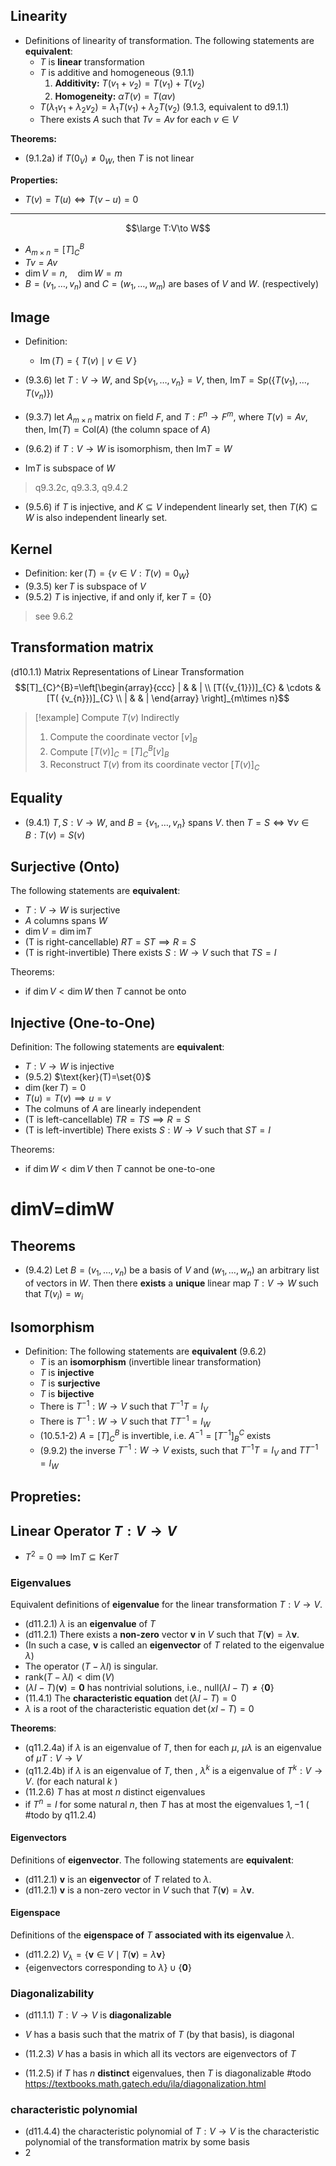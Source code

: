 ## Linearity

- Definitions of linearity of transformation. The following statements are **equivalent**:
	- $T$ is **linear** transformation
	- $T$ is additive and homogeneous (9.1.1)
		1. **Additivity:** $T(v_{1}+v_{2})=T(v_{1})+T(v_{2})$
		2. **Homogeneity:** $\alpha T(v)=T(\alpha{v})$
	- $T(\lambda_{1}v_{1}+\lambda_{2}v_{2})=\lambda_{1}T(v_{1})+\lambda_{2}T(v_{2})$ (9.1.3, equivalent to d9.1.1) 
	- There exists $A$ such that $Tv=Av$ for each $v\in{V}$

**Theorems:**
- (9.1.2a) if $T(0_{V})\neq0_{W}$, then $T$ is not linear

**Properties:**
- $T(v)=T(u)\iff T(v-u)=0$

___
$$\large T:V\to W$$
- $A_{m\times n}=[T]^B_{C}$
- $Tv=Av$
- $\dim{V}=n,  \quad\dim{W}=m$
- $B=(v_{1},\dots,v_{n})$ and $C=(w_{1},\dots,w_{m})$ are bases of $V$ and $W$. (respectively) 

## Image

- Definition:
	- $\operatorname{Im}(T) = \{\ T(v) \mid v \in V\,\}$


- (9.3.6) let $T:V\to W$, and $\text{Sp}\{ v_{1},\dots ,v_{n} \}=V$, then, $\text{Im}{T}=\text{Sp}{(\{ T(v_{1}),\dots,T(v_{n}) \})}$
- (9.3.7) let $A_{m \times n}$ matrix on field $F$, and $T:F^n\to F^m$, where $T(v)=Av$, then, $\text{Im}(T)=\text{Col}{(A)}$ (the column space of $A$)
- (9.6.2) if $T:V\to W$ is isomorphism, then $\text{Im}{T}=W$
- $\text{Im}T$ is subspace of $W$

>q9.3.2c, q9.3.3, q9.4.2

- (9.5.6) if $T$ is injective, and $K\subseteq{V}$ independent linearly set, then $T(K)\subseteq{W}$ is also independent linearly set.

## Kernel 

- Definition: $\ker(T) = \{ v \in V : T(v) = 0_W\}$
- (9.3.5) $\ker T$ is subspace of $V$
- (9.5.2) $T$ is injective, if and only if, $\ker{T}=\{ 0 \}$

>see 9.6.2 

## Transformation matrix

(d10.1.1)  Matrix Representations of Linear Transformation
$$[T]_{C}^{B}=\left[\begin{array}{ccc} | & & | \\ [T({v_{1}})]_{C} & \cdots & [T( {v_{n}})]_{C} \\ | & & | \end{array} \right]_{m\times n}$$


> [!example] Compute $T(v)$ Indirectly 
> 1. Compute the coordinate vector $[v]_{B}$
> 2. Compute $[T(v)]_{C}=[T]_{C}^{B}[v]_{B}$
> 3. Reconstruct $T(v)$ from its coordinate vector $[T(v)]_{C}$

## Equality

- (9.4.1) $T,S:V\to W$, and $B=\{ v_{1},\dots,v_{n} \}$ spans $V$. then $T=S \iff \forall{v\in B}:{T(v)=S(v)}$ 

## Surjective (Onto)

The following statements are **equivalent**:
- $T:V\to W$ is surjective
- $A$ columns spans $W$ 
- $\dim V =\dim \text{im} T$
- (T is right-cancellable) $RT=ST\implies R=S$ 
- (T is right-invertible) There exists $S:W\to V$ such that $TS=I$ 


Theorems: 
- if $\dim{V}<\dim{W}$ then $T$ cannot be onto 

## Injective (One-to-One)

Definition: The following statements are **equivalent**:
- $T:V\to W$ is injective
- (9.5.2) $\text{ker}(T)=\set{0}$
- $\dim(\ker{T})=0$
- $T(u)=T(v)\implies u=v$
- The colmuns of $A$ are linearly independent
- (T is left-cancellable) $TR=TS\implies R=S$ 
- (T is left-invertible) There exists $S:W\to V$ such that $ST=I$ 

Theorems: 
- if $\dim{W}<\dim{V}$ then $T$ cannot be one-to-one 

# dimV=dimW

## Theorems

- (9.4.2) Let $B=(v_1,\dots,v_n)$ be a basis of $V$ and $(w_1,\dots,w_n)$ an arbitrary list of vectors in $W$. Then there **exists** a **unique** linear map $T:V\to W$ such that $T(v_{i})=w_{i}$
## Isomorphism

- Definition: The following statements are **equivalent** (9.6.2)
	- $T$ is an **isomorphism** (invertible linear transformation)
	- $T$ is **injective**
	- $T$ is **surjective**
	- $T$ is **bijective**
	- There is $T^{-1}:W\to V$ such that $T^{-1}T=I_{V}$
	- There is $T^{-1}:W\to V$ such that $TT^{-1}=I_{W}$
	- (10.5.1-2) $A=[T]^B_{C}$ is invertible, i.e. $A^{-1}=[T^{-1}]^C_{B}$ exists
	- (9.9.2) the inverse $T^{-1}:W\to V$ exists, such that $T^{-1}T=I_{V}$ and $TT^{-1}=I_{W}$

**Propreties:**
- 

## Linear Operator $T:V \to V$

- $T^2=0\implies\mathrm{Im}T\subseteq\mathrm{Ker}T$



### Eigenvalues 

Equivalent definitions of **eigenvalue** for the linear transformation $T: V \to V$. 
- (d11.2.1) $\lambda$ is an **eigenvalue** of $T$ 
- (d11.2.1) There exists a **non-zero** vector $\mathbf{v}$ in $V$ such that $T(\mathbf{v}) = \lambda\mathbf{v}$. 
- (In such a case, $\mathbf{v}$ is called an **eigenvector** of $T$ related to the eigenvalue $\lambda$) 
- The operator $(T - \lambda I)$ is singular. 
- $\text{rank}(T - \lambda I) < \dim(V)$ 
- $(\lambda I - T)(\mathbf{v}) = \mathbf{0}$ has nontrivial solutions, i.e., $\text{null}(\lambda I - T) \neq \{ \mathbf{0} \}$ 
- (11.4.1) The **characteristic equation** $\det(\lambda I - T) = 0$ 
- $\lambda$ is a root of the characteristic equation $\det(xI - T) = 0$


**Theorems**:
- (q11.2.4a) if $\lambda$ is an eigenvalue of $T$, then for each $\mu$, $\mu\lambda$ is an eigenvalue of $\mu T:V\to V$
- (q11.2.4b) if $\lambda$ is an eigenvalue of $T$, then , $\lambda^k$ is a eigenvalue of $T^k:V\to V$. (for each natural $k$ )
- (11.2.6) $T$ has at most $n$ distinct eigenvalues 
- if $T^n=I$ for some natural $n$, then $T$ has at most the eigenvalues $1,-1$ ( #todo  by q11.2.4)


#### Eigenvectors 
Definitions of **eigenvector**. The following statements are **equivalent**: 
- (d11.2.1) $\mathbf{v}$ is an **eigenvector** of $T$ related to $\lambda$. 
- (d11.2.1) $\mathbf{v}$ is a non-zero vector in $V$ such that $T(\mathbf{v}) = \lambda\mathbf{v}$.

#### Eigenspace 

Definitions of the **eigenspace of** $T$ **associated with its eigenvalue** $\lambda$.
- (d11.2.2) $V_{\lambda}=\{ \mathbf{v} \in V \mid T(\mathbf{v}) = \lambda \mathbf{v} \}$
- $\{ \text{eigenvectors corresponding to } \lambda \} \cup \{ \mathbf{0} \}$



### Diagonalizability

- (d11.1.1) $T:V\to V$ is **diagonalizable**
- $V$ has a basis such that the matrix of $T$ (by that basis), is diagonal
- (11.2.3) $V$ has a basis in which all its vectors are eigenvectors of $T$


- (11.2.5) if $T$ has $n$ **distinct** eigenvalues, then $T$ is diagonalizable
#todo  https://textbooks.math.gatech.edu/ila/diagonalization.html

### characteristic polynomial

- (d11.4.4) the characteristic polynomial of $T:V\to V$ is the characteristic polynomial of the transformation matrix by some basis
- 2